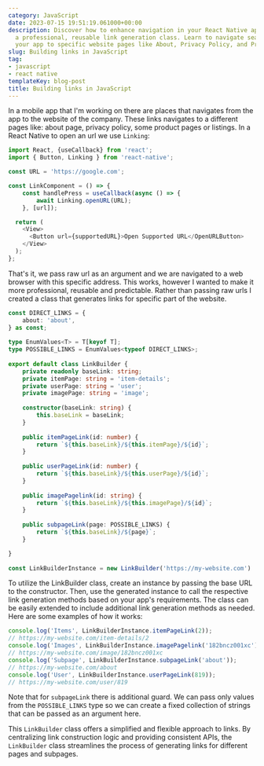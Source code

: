 ```yaml
---
category: JavaScript
date: 2023-07-15 19:51:19.061000+00:00
description: Discover how to enhance navigation in your React Native app by creating
  a professional, reusable link generation class. Learn to navigate seamlessly from
  your app to specific website pages like About, Privacy Policy, and Product Listings.
slug: Building links in JavaScript
tag:
- javascript
- react native
templateKey: blog-post
title: Building links in JavaScript
---
```


In a mobile app that I'm working on there are places that navigates from the app to the website of the company. These links navigates to a different pages like: about page, privacy policy, some product pages or listings. 
In a React Native to open an url we use `Linking`:
```typescript
import React, {useCallback} from 'react';
import { Button, Linking } from 'react-native';

const URL = 'https://google.com';

const LinkComponent = () => {
	const handlePress = useCallback(async () => {
		await Linking.openURL(URL);
	}, [url]);

  return (
    <View>
      <Button url={supportedURL}>Open Supported URL</OpenURLButton>
    </View>
  );
};

```

That's it, we pass raw url as an argument and we are navigated to a web browser with this specific address. This works, however I wanted to make it more professional, reusable and predictable. Rather than passing raw urls I created a class that generates links for specific part of the website.
```typescript
const DIRECT_LINKS = {  
	about: 'about',  
} as const;  
  
type EnumValues<T> = T[keyof T];  
type POSSIBLE_LINKS = EnumValues<typeof DIRECT_LINKS>;  
  
export default class LinkBuilder {  
	private readonly baseLink: string;  
	private itemPage: string = 'item-details';  
	private userPage: string = 'user';  
	private imagePage: string = 'image';  
  
	constructor(baseLink: string) {  
		this.baseLink = baseLink;  
	}  
	  
	public itemPageLink(id: number) {  
		return `${this.baseLink}/${this.itemPage}/${id}`;  
	}  
	  
	public userPageLink(id: number) {  
		return `${this.baseLink}/${this.userPage}/${id}`;  
	}  
	  
	public imagePagelink(id: string) {  
		return `${this.baseLink}/${this.imagePage}/${id}`;  
	}  
	  
	public subpageLink(page: POSSIBLE_LINKS) {  
		return `${this.baseLink}/${page}`;  
	}

}  
  
const LinkBuilderInstance = new LinkBuilder('https://my-website.com')
```

To utilize the LinkBuilder class, create an instance by passing the base URL to the constructor. Then, use the generated instance to call the respective link generation methods based on your app's requirements. The class can be easily extended to include additional link generation methods as needed.
Here are some examples of how it works:
```typescript
console.log('Items', LinkBuilderInstance.itemPageLink(2));
// https://my-website.com/item-details/2
console.log('Images', LinkBuilderInstance.imagePagelink('182bncz001xc'));  
// https://my-website.com/image/182bncz001xc
console.log('Subpage', LinkBuilderInstance.subpageLink('about'));
// https://my-website.com/about
console.log('User', LinkBuilderInstance.userPageLink(819));
// https://my-website.com/user/819
```

Note that for `subpageLink` there is additional guard. We can pass only values from the `POSSIBLE_LINKS` type so we can create a fixed collection of strings that can be passed as an argument here.

This `LinkBuilder` class offers a simplified and flexible approach to links. By centralizing link construction logic and providing consistent APIs, the `LinkBuilder` class streamlines the process of generating links for different pages and subpages.